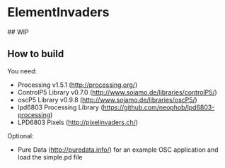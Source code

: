 # ElementInvaders

## WIP

## How to build

You need:
* Processing v1.5.1 (http://processing.org/)
* ControlP5 Library v0.7.0 (http://www.sojamo.de/libraries/controlP5/)
* oscP5 Library v0.9.8 (http://www.sojamo.de/libraries/oscP5/)
* lpd6803 Processing Library (https://github.com/neophob/lpd6803-processing)
* LPD6803 Pixels (http://pixelinvaders.ch/)

Optional:
* Pure Data (http://puredata.info/) for an example OSC application and load the simple.pd file


